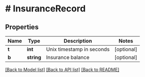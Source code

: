 # # InsuranceRecord

## Properties

Name | Type | Description | Notes
------------ | ------------- | ------------- | -------------
**t** | **int** | Unix timestamp in seconds | [optional] 
**b** | **string** | Insurance balance | [optional] 

[[Back to Model list]](../../README.md#documentation-for-models) [[Back to API list]](../../README.md#documentation-for-api-endpoints) [[Back to README]](../../README.md)
